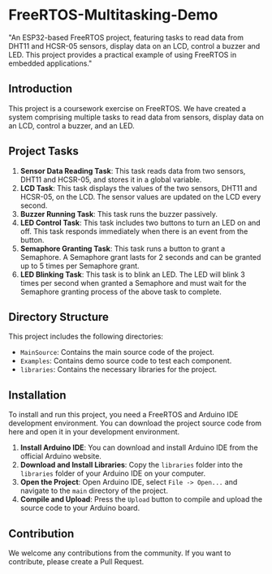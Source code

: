 # FreeRTOS-Multitasking-Demo
"An ESP32-based FreeRTOS project, featuring tasks to read data from DHT11 and HCSR-05 sensors, display data on an LCD, control a buzzer and LED. This project provides a practical example of using FreeRTOS in embedded applications."

## Introduction
This project is a coursework exercise on FreeRTOS. We have created a system comprising multiple tasks to read data from sensors, display data on an LCD, control a buzzer, and an LED.

## Project Tasks
1. **Sensor Data Reading Task**: This task reads data from two sensors, DHT11 and HCSR-05, and stores it in a global variable.
2. **LCD Task**: This task displays the values of the two sensors, DHT11 and HCSR-05, on the LCD. The sensor values are updated on the LCD every second.
3. **Buzzer Running Task**: This task runs the buzzer passively.
4. **LED Control Task**: This task includes two buttons to turn an LED on and off. This task responds immediately when there is an event from the button.
5. **Semaphore Granting Task**: This task runs a button to grant a Semaphore. A Semaphore grant lasts for 2 seconds and can be granted up to 5 times per Semaphore grant.
6. **LED Blinking Task**: This task is to blink an LED. The LED will blink 3 times per second when granted a Semaphore and must wait for the Semaphore granting process of the above task to complete.

## Directory Structure
This project includes the following directories:
- `MainSource`: Contains the main source code of the project.
- `Examples`: Contains demo source code to test each component.
- `libraries`: Contains the necessary libraries for the project.

## Installation
To install and run this project, you need a FreeRTOS and Arduino IDE development environment. You can download the project source code from here and open it in your development environment.

1. **Install Arduino IDE**: You can download and install Arduino IDE from the official Arduino website.
2. **Download and Install Libraries**: Copy the `libraries` folder into the `libraries` folder of your Arduino IDE on your computer.
3. **Open the Project**: Open Arduino IDE, select `File -> Open...` and navigate to the `main` directory of the project.
4. **Compile and Upload**: Press the `Upload` button to compile and upload the source code to your Arduino board.

## Contribution
We welcome any contributions from the community. If you want to contribute, please create a Pull Request.
